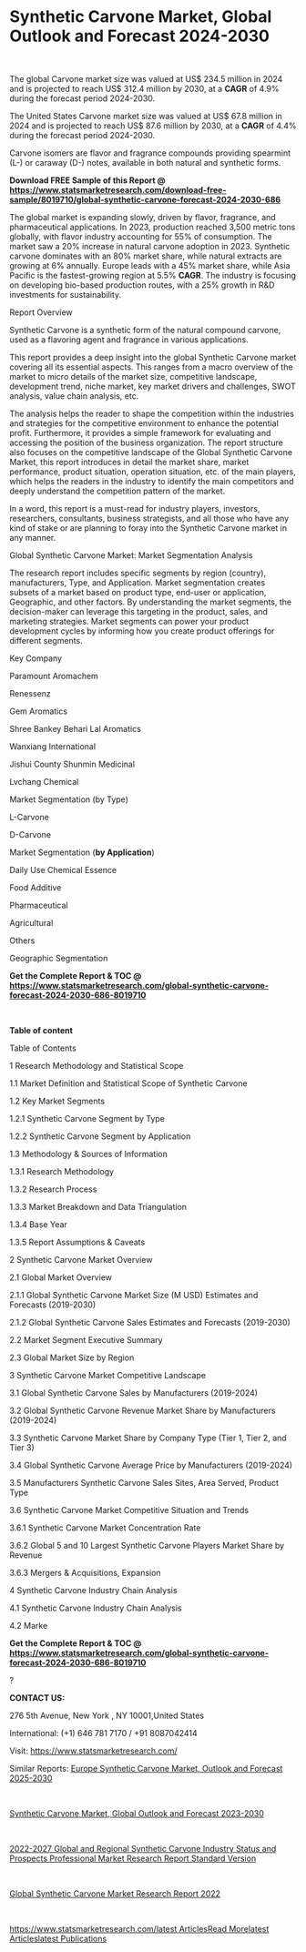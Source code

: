 <h1>Synthetic Carvone Market, Global Outlook and Forecast 2024-2030</h1><br/><p>The global Carvone market size was valued at US$ 234.5 million in 2024 and is projected to reach US$ 312.4 million by 2030, at a <strong>CAGR</strong> of 4.9% during the forecast period 2024-2030.</p>
 
 
 
 <p>The United States Carvone market size was valued at US$ 67.8 million in 2024 and is projected to reach US$ 87.6 million by 2030, at a <strong>CAGR</strong> of 4.4% during the forecast period 2024-2030.</p>
 
 
 
 <p>Carvone isomers are flavor and fragrance compounds providing spearmint (L-) or caraway (D-) notes, available in both natural and synthetic forms.</p>
 
 
 
 <p><strong>Download FREE Sample of this Report @ <a href="https://www.statsmarketresearch.com/download-free-sample/8019710/global-synthetic-carvone-forecast-2024-2030-686">https://www.statsmarketresearch.com/download-free-sample/8019710/global-synthetic-carvone-forecast-2024-2030-686</a></strong></p>
 
 
 
 <p>The global market is expanding slowly, driven by flavor, fragrance, and pharmaceutical applications. In 2023, production reached 3,500 metric tons globally, with flavor industry accounting for 55% of consumption. The market saw a 20% increase in natural carvone adoption in 2023. Synthetic carvone dominates with an 80% market share, while natural extracts are growing at 6% annually. Europe leads with a 45% market share, while Asia Pacific is the fastest-growing region at 5.5% <strong>CAGR</strong>. The industry is focusing on developing bio-based production routes, with a 25% growth in R&D investments for sustainability.</p>
 
 
 
 <p>Report Overview</p>
 
 
 
 <p>Synthetic Carvone is a synthetic form of the natural compound carvone, used as a flavoring agent and fragrance in various applications.</p>
 
 
 
 <p>This report provides a deep insight into the global Synthetic Carvone market covering all its essential aspects. This ranges from a macro overview of the market to micro details of the market size, competitive landscape, development trend, niche market, key market drivers and challenges, SWOT analysis, value chain analysis, etc.</p>
 
 
 
 <p>The analysis helps the reader to shape the competition within the industries and strategies for the competitive environment to enhance the potential profit. Furthermore, it provides a simple framework for evaluating and accessing the position of the business organization. The report structure also focuses on the competitive landscape of the Global Synthetic Carvone Market, this report introduces in detail the market share, market performance, product situation, operation situation, etc. of the main players, which helps the readers in the industry to identify the main competitors and deeply understand the competition pattern of the market.</p>
 
 
 
 <p>In a word, this report is a must-read for industry players, investors, researchers, consultants, business strategists, and all those who have any kind of stake or are planning to foray into the Synthetic Carvone market in any manner.</p>
 
 
 
 <p>Global Synthetic Carvone Market: Market Segmentation Analysis</p>
 
 
 
 <p>The research report includes specific segments by region (country), manufacturers, Type, and Application. Market segmentation creates subsets of a market based on product type, end-user or application, Geographic, and other factors. By understanding the market segments, the decision-maker can leverage this targeting in the product, sales, and marketing strategies. Market segments can power your product development cycles by informing how you create product offerings for different segments.</p>
 
 
 
 <p>Key Company</p>
 
 
 
 <p>Paramount Aromachem</p>
 
 
 
 <p>Renessenz</p>
 
 
 
 <p>Gem Aromatics</p>
 
 
 
 <p>Shree Bankey Behari Lal Aromatics</p>
 
 
 
 <p>Wanxiang International</p>
 
 
 
 <p>Jishui County Shunmin Medicinal</p>
 
 
 
 <p>Lvchang Chemical</p>
 
 
 
 <p>Market Segmentation (by Type)</p>
 
 
 
 <p>L-Carvone</p>
 
 
 
 <p>D-Carvone</p>
 
 
 
 <p>Market Segmentation (<strong>by Application</strong>)</p>
 
 
 
 <p>Daily Use Chemical Essence</p>
 
 
 
 <p>Food Additive</p>
 
 
 
 <p>Pharmaceutical</p>
 
 
 
 <p>Agricultural</p>
 
 
 
 <p>Others</p>
 
 
 
 <p>Geographic Segmentation</p>
 
 
 
 <div><b>Get the Complete Report & TOC @ <a href="https://www.statsmarketresearch.com/global-synthetic-carvone-forecast-2024-2030-686-8019710">https://www.statsmarketresearch.com/global-synthetic-carvone-forecast-2024-2030-686-8019710</a></b></div>
 
 
 
 <p><br />
 
 <b>Table of content</b></p>
 
 
 
 <p>Table of Contents<br />
 
 1 Research Methodology and Statistical Scope<br />
 
 1.1 Market Definition and Statistical Scope of Synthetic Carvone<br />
 
 1.2 Key Market Segments<br />
 
 1.2.1 Synthetic Carvone Segment by Type<br />
 
 1.2.2 Synthetic Carvone Segment by Application<br />
 
 1.3 Methodology & Sources of Information<br />
 
 1.3.1 Research Methodology<br />
 
 1.3.2 Research Process<br />
 
 1.3.3 Market Breakdown and Data Triangulation<br />
 
 1.3.4 Base Year<br />
 
 1.3.5 Report Assumptions & Caveats<br />
 
 2 Synthetic Carvone Market Overview<br />
 
 2.1 Global Market Overview<br />
 
 2.1.1 Global Synthetic Carvone Market Size (M USD) Estimates and Forecasts (2019-2030)<br />
 
 2.1.2 Global Synthetic Carvone Sales Estimates and Forecasts (2019-2030)<br />
 
 2.2 Market Segment Executive Summary<br />
 
 2.3 Global Market Size by Region<br />
 
 3 Synthetic Carvone Market Competitive Landscape<br />
 
 3.1 Global Synthetic Carvone Sales by Manufacturers (2019-2024)<br />
 
 3.2 Global Synthetic Carvone Revenue Market Share by Manufacturers (2019-2024)<br />
 
 3.3 Synthetic Carvone Market Share by Company Type (Tier 1, Tier 2, and Tier 3)<br />
 
 3.4 Global Synthetic Carvone Average Price by Manufacturers (2019-2024)<br />
 
 3.5 Manufacturers Synthetic Carvone Sales Sites, Area Served, Product Type<br />
 
 3.6 Synthetic Carvone Market Competitive Situation and Trends<br />
 
 3.6.1 Synthetic Carvone Market Concentration Rate<br />
 
 3.6.2 Global 5 and 10 Largest Synthetic Carvone Players Market Share by Revenue<br />
 
 3.6.3 Mergers & Acquisitions, Expansion<br />
 
 4 Synthetic Carvone Industry Chain Analysis<br />
 
 4.1 Synthetic Carvone Industry Chain Analysis<br />
 
 4.2 Marke</p>
 
 
 
 <div><b>Get the Complete Report & TOC @ <a href="https://www.statsmarketresearch.com/global-synthetic-carvone-forecast-2024-2030-686-8019710">https://www.statsmarketresearch.com/global-synthetic-carvone-forecast-2024-2030-686-8019710</a></b></div>
 
 
 
 <p>? </p>
 
 
 
 <p><b>CONTACT US:</b><br />
 
 276 5th Avenue, New York , NY 10001,United States<br />
 
 International: (+1) 646 781 7170 / +91 8087042414<br />
 
 Visit: <a href="https://www.statsmarketresearch.com/">https://www.statsmarketresearch.com/</a><br />
 
 Similar Reports: <a href="https://www.statsmarketresearch.com/global-synthetic-carvone-forecast-2024-2030-686-8019710">Europe Synthetic Carvone Market, Outlook and Forecast 2025-2030</a><br />
 
 <br />
 
 <a href="https://www.statsmarketresearch.com/global-synthetic-carvone-forecast-2024-2030-686-8019710">Synthetic Carvone Market, Global Outlook and Forecast 2023-2030</a><br />
 
 <br />
 
 <a href="https://www.statsmarketresearch.com/global-synthetic-carvone-forecast-2024-2030-686-8019710">2022-2027 Global and Regional Synthetic Carvone Industry Status and Prospects Professional Market Research Report Standard Version</a><br />
 
 <br />
 
 <a href="https://www.statsmarketresearch.com/global-synthetic-carvone-forecast-2024-2030-686-8019710">Global Synthetic Carvone Market Research Report 2022</a><br />
 
 <br />
 
 <a href="https://gyeongbokgung.com">https://www.statsmarketresearch.com/</a><a href="https://hallyeomaritime.com">latest Articles</a><a href="https://jingwansa.com">Read More</a><a href="https://nguoiviet.jp/">latest Articles</a><a href="https://www.intelmarketresearch.com/">latest Publications</a></p>